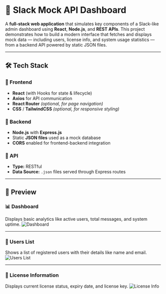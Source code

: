 # 🧪 Slack Mock API Dashboard

A **full-stack web application** that simulates key components of a Slack-like admin dashboard using **React**, **Node.js**, and **REST APIs**. This project demonstrates how to build a modern interface that fetches and displays mock data — including users, license info, and system usage statistics — from a backend API powered by static JSON files.

---

## 🛠️ Tech Stack

### 🔹 Frontend

* **React** (with Hooks for state & lifecycle)
* **Axios** for API communication
* **React Router** *(optional, for page navigation)*
* **CSS** / **TailwindCSS** *(optional, for responsive styling)*

### 🔹 Backend

* **Node.js** with **Express.js**
* Static **JSON files** used as a mock database
* **CORS** enabled for frontend-backend integration

### 🔹 API

* **Type:** RESTful
* **Data Source:** `.json` files served through Express routes

---

## 📸 Preview

### 📊 Dashboard

Displays basic analytics like active users, total messages, and system uptime.
![Dashboard](https://github.com/user-attachments/assets/349dfcd7-6dc2-4a55-9478-50850491eddd)

---

### 👥 Users List

Shows a list of registered users with their details like name and email.
![Users List](https://github.com/user-attachments/assets/d83138c9-d489-4996-b8e3-65718c7a72d7)

---

### 🔐 License Information

Displays current license status, expiry date, and license key.
![License Info](https://github.com/user-attachments/assets/6f269a26-59cc-4303-b7d9-776c171b90b2)


